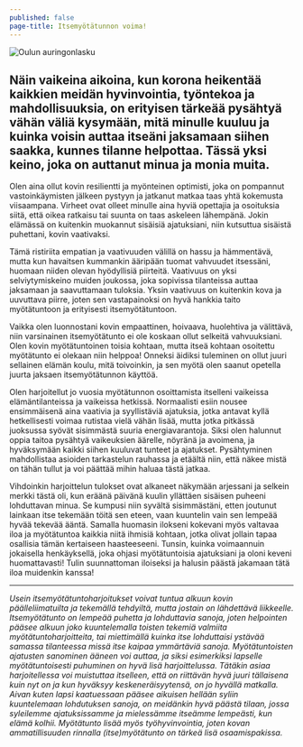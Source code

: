 ```yaml
---
published: false
page-title: Itsemyötätunnon voima!
---
```

![Oulun auringonlasku]({{site.baseurl}}/uploaded-images/oulun-auringonlasku.jpeg)


## Näin vaikeina aikoina, kun korona heikentää kaikkien meidän hyvinvointia, työntekoa ja mahdollisuuksia, on erityisen tärkeää pysähtyä vähän väliä kysymään, mitä minulle kuuluu ja kuinka voisin auttaa itseäni jaksamaan siihen saakka, kunnes tilanne helpottaa. Tässä yksi keino, joka on auttanut minua ja monia muita.

Olen aina ollut kovin resilientti ja myönteinen optimisti, joka on pompannut vastoinkäymisten jälkeen pystyyn ja jatkanut matkaa taas yhtä kokemusta viisaampana. Virheet ovat olleet minulle aina hyviä opettajia ja osoituksia siitä, että oikea ratkaisu tai suunta on taas askeleen lähempänä. Jokin elämässä on kuitenkin muokannut sisäisiä ajatuksiani, niin kutsuttua sisäistä puhettani, kovin vaativaksi.

Tämä ristiriita empatian ja vaativuuden välillä on hassu ja hämmentävä, mutta kun havaitsen kummankin ääripään tuomat vahvuudet itsessäni, huomaan niiden olevan hyödyllisiä piirteitä. Vaativuus on yksi selviytymiskeino muiden joukossa, joka sopivissa tilanteissa auttaa jaksamaan ja saavuttamaan tuloksia. Yksin vaativuus on kuitenkin kova ja uuvuttava piirre, joten sen vastapainoksi on hyvä hankkia taito myötätuntoon ja erityisesti itsemyötätuntoon.

Vaikka olen luonnostani kovin empaattinen, hoivaava, huolehtiva ja välittävä, niin varsinainen itsemyötätunto ei ole koskaan ollut selkeitä vahvuuksiani. Olen kovin myötätuntoinen toisia kohtaan, mutta itseä kohtaan osoitettu myötätunto ei olekaan niin helppoa! Onneksi äidiksi tuleminen on ollut juuri sellainen elämän koulu, mitä toivoinkin, ja sen myötä olen saanut opetella juurta jaksaen itsemyötätunnon käyttöä. 

Olen harjoitellut jo vuosia myötätunnon osoittamista itselleni vaikeissa elämäntilanteissa ja vaikeissa hetkissä. Normaalisti esiin nousee ensimmäisenä aina vaativia ja syyllistäviä ajatuksia, jotka antavat kyllä hetkellisesti voimaa rutistaa vielä vähän lisää, mutta jotka pitkässä juoksussa syövät sisimmästä suuria energiavarantoja. Siksi olen halunnut oppia taitoa pysähtyä vaikeuksien äärelle, nöyränä ja avoimena, ja hyväksymään kaikki siihen kuuluvat tunteet ja ajatukset. Pysähtyminen mahdollistaa asioiden tarkastelun rauhassa ja etäältä niin, että näkee mistä on tähän tullut ja voi päättää mihin haluaa tästä jatkaa.

Vihdoinkin harjoittelun tulokset ovat alkaneet näkymään arjessani ja selkein merkki tästä oli, kun eräänä päivänä kuulin yllättäen sisäisen puheeni lohduttavan minua. Se kumpusi niin syvältä sisimmästäni, etten joutunut lainkaan itse tekemään töitä sen eteen, vaan kuuntelin vain sen lempeää hyvää tekevää ääntä. Samalla huomasin ilokseni kokevani myös valtavaa iloa ja myötätuntoa kaikkia niitä ihmisiä kohtaan, jotka olivat jollain tapaa osallisia tämän kertaiseen haasteeseeni. Tunsin, kuinka voimaannuin jokaisella henkäyksellä, joka ohjasi myötätuntoisia ajatuksiani ja oloni keveni huomattavasti! Tulin suunnattoman iloiseksi ja halusin päästä jakamaan tätä iloa muidenkin kanssa!

___

_Usein itsemyötätuntoharjoitukset voivat tuntua alkuun kovin päälleliimatuilta ja tekemällä tehdyiltä, mutta jostain on lähdettävä liikkeelle. Itsemyötätunto on lempeää puhetta ja lohduttavia sanoja, joten helpointen pääsee alkuun joko kuuntelemalla toisten tekemiä valmiita myötätuntoharjoitteita, tai miettimällä kuinka itse lohduttaisi ystävää samassa tilanteessa missä itse kaipaa ymmärtäviä sanoja. Myötätuntoisten ajatusten sanominen ääneen voi auttaa, ja siksi esimerkiksi lapselle myötätuntoisesti puhuminen on hyvä lisä harjoittelussa. Tätäkin asiaa harjoitellessa voi muistuttaa itselleen, että on riittävän hyvä juuri tällaisena kuin nyt on ja kun hyväksyy keskeneräisyytensä, on jo hyvällä matkalla. Aivan kuten lapsi kaatuessaan pääsee aikuisen hellään syliin kuuntelemaan lohdutuksen sanoja, on meidänkin hyvä päästä tilaan, jossa syleilemme ajatuksissamme ja mielessämme itseämme lempeästi, kun elämä kolhii. Myötätunto lisää myös työhyvinvointia, joten kovan ammatillisuuden rinnalla (itse)myötätunto on tärkeä lisä osaamispakissa._

